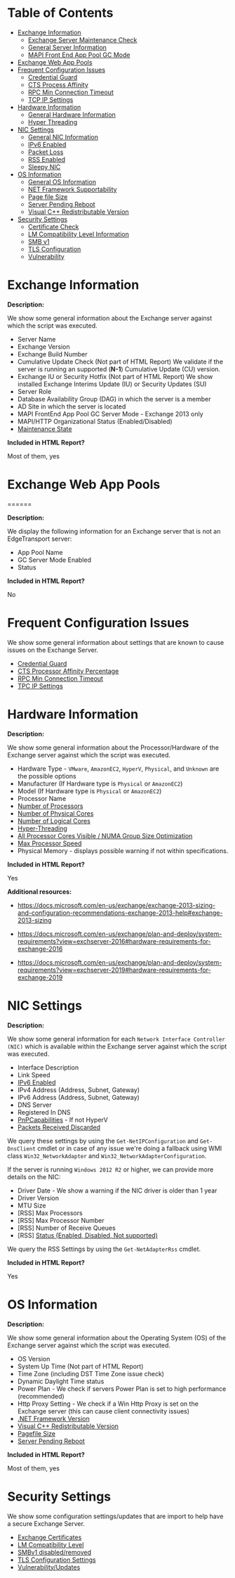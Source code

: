 
Table of Contents
=================

<!-- toc -->
- [Exchange Information](#Exchange-Information)
    + [Exchange Server Maintenance Check](.\ExchangeInformation\ExchangeServerMaintenanceCheck.md)
    + [General Server Information](.\ExchangeInformation\GeneralServerInformation.md)
    + [MAPI Front End App Pool GC Mode](.\ExchangeInformation\MAPIFrontEndAppPoolGCModeCheck.md)
- [Exchange Web App Pools](.\ExchangeWebAppPools\WebAppPoolStatusInformation.md)
- [Frequent Configuration Issues](#Frequent-Configuration-Issues)
    + [Credential Guard](.\FrequentConfigurationIssues\CredentialGuardCheck.md)
    + [CTS Process Affinity](.\FrequentConfigurationIssues\CTSProcessorAffinityPercentageCheck.md)
    + [RPC Min Connection Timeout](.\FrequentConfigurationIssues\RPCMinConnectionTimeoutCheck.md)
    + [TCP IP Settings](.\FrequentConfigurationIssues\TCPIPSettingsCheck.md)
- [Hardware Information](#Hardware-Information)
    + [General Hardware Information](.\HardwareInformation\GeneralHardwareInformation.md)
    + [Hyper Threading](.\HardwareInformation\HyperThreadingCheck.md)
- [NIC Settings](#NIC-Settings)
    + [General NIC Information](.\NICSettings\GeneralNICInformation.md)
    + [IPv6 Enabled](.\NICSettings\IPv6EnabledCheck.md)
    + [Packet Loss](.\NICSettings\PacketsLossCheck.md)
    + [RSS Enabled](.\NICSettings\RSSEnabledCheck.md)
    + [Sleepy NIC](.\NICSettings\SleepyNICCheck.md)
- [OS Information](#OS-Information)
    + [General OS Information](.\OSInformation\GeneralOSInformation.md)
    + [NET Framework Supportability](.\OSInformation\NETFrameworkSupportabilityCheck.md)
    + [Page file Size](.\OSInformation\PagefileSizeCheck.md)
    + [Server Pending Reboot](.\OSInformation\ServerPendingRebootCheck.md)
    + [Visual C++ Redistributable Version](.\OSInformation\VisualCRedistributableVersionCheck.md)
- [Security Settings](#Security-Settings)
    + [Certificate Check](.\SecuritySettings\CertificateCheck.md)
    + [LM Compatibility Level Information](.\SecuritySettings\LMCompatibilityLevelInformationCheck.md)
    + [SMB v1](.\SecuritySettings\SMBv1Check.md)
    + [TLS Configuration](.\SecuritySettings\TLSConfigurationCheck.md)
    + [Vulnerability](SecuritySettings/VulnerabilityCheck.md)
<!-- tocstop -->

# Exchange Information

**Description:**

We show some general information about the Exchange server against which the script was executed.

- Server Name
- Exchange Version
- Exchange Build Number
- Cumulative Update Check (Not part of HTML Report)
We validate if the server is running an supported (**N-1**) Cumulative Update (CU) version.
- Exchange IU or Security Hotfix (Not part of HTML Report)
We show installed Exchange Interims Update (IU) or Security Updates (SU)
- Server Role
- Database Availability Group (DAG) in which the server is a member
- AD Site in which the server is located
- MAPI FrontEnd App Pool GC Server Mode - Exchange 2013 only
- MAPI/HTTP Organizational Status (Enabled/Disabled)
- [Maintenance State](.\ExchangeInformation\ExchangeServerMaintenanceCheck.md)

**Included in HTML Report?**

Most of them, yes

# Exchange Web App Pools

======

**Description:**

We display the following information for an Exchange server that is not an EdgeTransport server:
- App Pool Name
- GC Server Mode Enabled
- Status

**Included in HTML Report?**

No

# Frequent Configuration Issues

We show some general information about settings that are known to cause issues on the Exchange Server.

- [Credential Guard](.\FrequentConfigurationIssues\CredentialGuardCheck.md)
- [CTS Processor Affinity Percentage](.\FrequentConfigurationIssues\CTSProcessorAffinityPercentageCheck.md)
- [RPC Min Connection Timeout](.\FrequentConfigurationIssues\RPCMinConnectionTimeoutCheck.md)
- [TPC IP Settings](.\FrequentConfigurationIssues\TCPIPSettingsCheck.md)

# Hardware Information

**Description:**

We show some general information about the Processor/Hardware of the Exchange server against which the script was executed.

- Hardware Type - `VMware`, `AmazonEC2`, `HyperV`, `Physical`, and `Unknown` are the possible options
- Manufacturer (If Hardware type is `Physical` or `AmazonEC2`)
- Model (If Hardware type is `Physical` or `AmazonEC2`)
- Processor Name
- [Number of Processors](.\HardwareInformation\Processor.md#Number-Of-Processors)
- [Number of Physical Cores](.\HardwareInformation\Processor.md#Number-Of-Logical-and-Physical-Cores)
- [Number of Logical Cores](.\HardwareInformation\Processor.md#Number-Of-Logical-and-Physical-Cores)
- [Hyper-Threading](.\HardwareInformation\HyperThreadingCheck.md)
- [All Processor Cores Visible / NUMA Group Size Optimization](.\HardwareInformation\NumaBiosCheck.md)
- [Max Processor Speed](.\HardwareInformation\Processor.md#Max-Processor-Speed)
- Physical Memory - displays possible warning if not within specifications.

**Included in HTML Report?**

Yes

**Additional resources:**

- https://docs.microsoft.com/en-us/exchange/exchange-2013-sizing-and-configuration-recommendations-exchange-2013-help#exchange-2013-sizing

- https://docs.microsoft.com/en-us/exchange/plan-and-deploy/system-requirements?view=exchserver-2016#hardware-requirements-for-exchange-2016

- https://docs.microsoft.com/en-us/exchange/plan-and-deploy/system-requirements?view=exchserver-2019#hardware-requirements-for-exchange-2019

# NIC Settings

**Description:**

We show some general information for each `Network Interface Controller (NIC)` which is available within the Exchange server against which the script was executed.

- Interface Description
- Link Speed
- [IPv6 Enabled](.\NICSettings\IPv6EnabledCheck.md)
- IPv4 Address (Address, Subnet, Gateway)
- IPv6 Address (Address, Subnet, Gateway)
- DNS Server
- Registered In DNS
- [PnPCapabilities](.\NICSettings\SleepyNICCheck.md) - If not HyperV
- [Packets Received Discarded](.\NICSettings\PacketsLossCheck.md)

We query these settings by using the `Get-NetIPConfiguration` and `Get-DnsClient` cmdlet or in case of any issue we're doing a fallback using WMI class `Win32_NetworkAdapter` and `Win32_NetworkAdapterConfiguration`.

If the server is running `Windows 2012 R2` or higher, we can provide more details on the NIC:

- Driver Date - We show a warning if the NIC driver is older than 1 year
- Driver Version
- MTU Size
- [RSS] Max Processors
- [RSS] Max Processor Number
- [RSS] Number of Receive Queues
- [RSS] [Status (Enabled, Disabled, Not supported)](.\NICSettings\RSSEnabledCheck.md)

We query the RSS Settings by using the `Get-NetAdapterRss` cmdlet.

**Included in HTML Report?**

Yes

# OS Information

**Description:**

We show some general information about the Operating System (OS) of the Exchange server against which the script was executed.

- OS Version
- System Up Time (Not part of HTML Report)
- Time Zone (including DST Time Zone issue check)
- Dynamic Daylight Time status
- Power Plan - We check if servers Power Plan is set to high performance (recommended)
- Http Proxy Setting - We check if a Win Http Proxy is set on the Exchange server (this can cause client connectivity issues)
- [.NET Framework Version](.\OSInformation\NETFrameworkSupportabilityCheck.md)
- [Visual C++ Redistributable Version](.\OSInformation\VisualCRedistributableVersionCheck.md)
- [Pagefile Size](.\OSInformation\PagefileSizeCheck.md)
- [Server Pending Reboot](.OSInformation\ServerPendingRebootCheck.md)

**Included in HTML Report?**

Most of them, yes

# Security Settings

We show some configuration settings/updates that are import to help have a secure Exchange Server.

- [Exchange Certificates](.\SecuritySettings\CertificateCheck.md)
- [LM Compatibility Level](.\SecuritySettings\LMCompatibilityLevelInformationCheck.md)
- [SMBv1 disabled/removed](.\SecuritySettings\SMBv1Check.md)
- [TLS Configuration Settings](.\SecuritySettings\TLSConfigurationCheck.md)
- [Vulnerability/Updates](.\SecuritySettings\VulnerabilityCheck.md)